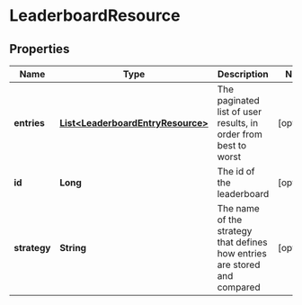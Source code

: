 
# LeaderboardResource

## Properties
Name | Type | Description | Notes
------------ | ------------- | ------------- | -------------
**entries** | [**List&lt;LeaderboardEntryResource&gt;**](LeaderboardEntryResource.md) | The paginated list of user results, in order from best to worst |  [optional]
**id** | **Long** | The id of the leaderboard |  [optional]
**strategy** | **String** | The name of the strategy that defines how entries are stored and compared |  [optional]



